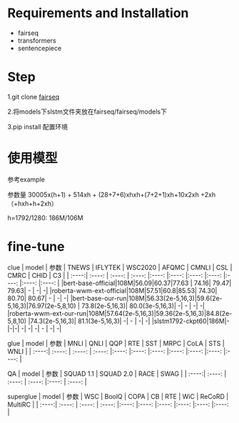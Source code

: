 # Requirements and Installation

* fairseq
* transformers
* sentencepiece


# Step

1.git clone [fairseq](https://github.com/pytorch/fairseq)

2.将models下slstm文件夹放在fairseq/fairseq/models下

3.pip install 配置环境 

# 使用模型

参考example

参数量 30005x(h+1) + 514xh + (28+7+6)xhxh+(7+2+1)xh+10x2xh +2xh（+hxh+h+2xh）

h=1792/1280: 186M/106M

# fine-tune

clue
| model  | 参数    | TNEWS  | IFLYTEK | WSC2020   | AFQMC   | CMNLI | CSL  | CMRC | CHID | C3 | 
| :----:| :----: | :----: | :----: |:----: |:----: |:----: |:----: |:----: |:----: |:----: |
|bert-base-official|108M|56.09|60.37|77.63 | 74.16| 79.47| 79.63| - | -| -|
|roberta-wwm-ext-official|108M|57.51|60.8|85.53| 74.30| 80.70| 80.67| - | -| -|
|bert-base-our-run|108M|56.33(2e-5,16,3)|59.6(2e-5,16,3)|76.97(2e-5,8,10) | 73.8(2e-5,16,3)| 80.0(3e-5,16,3)| -| - | -| -|
|roberta-wwm-ext-our-run|108M|57.64(2e-5,16,3)|59.36(2e-5,16,3)|84.8(2e-5,8,10) |74.3(2e-5,16,3)| 81.1(3e-5,16,3)| -| - | -| -|
|slstm1792-ckpt60|186M|-|-|-| -| -| -| - | -| -|

glue
| model  | 参数    | MNLI  | QNLI | QQP   | RTE   | SST | MRPC  | CoLA | STS | WNLI | 
| :----:| :----: | :----: | :----: |:----: |:----: |:----: |:----: |:----: |:----: |:----: |


QA
| model  | 参数    | SQUAD 1.1  | SQUAD 2.0 | RACE | SWAG |
| :----:| :----: | :----: | :----: |:----: | :----: |

superglue
| model  | 参数    | WSC  | BoolQ | COPA   | CB   | RTE | WiC  | ReCoRD | MultiRC  | 
| :----:| :----: | :----: | :----: |:----: |:----: |:----: |:----: |:----: |:----: |